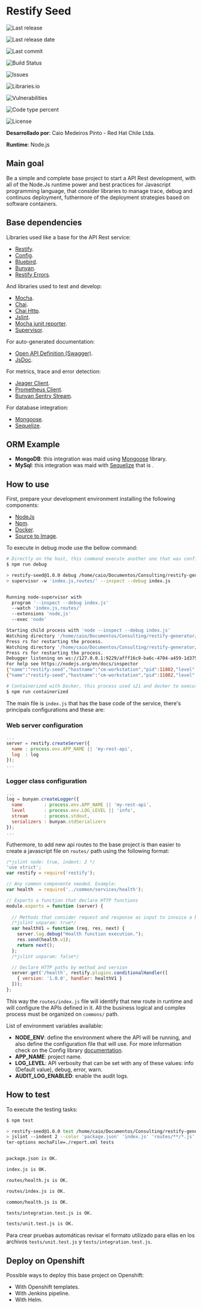 # Restify Seed

![Last release](https://img.shields.io/github/release/caiomedeirospinto/restify-seed.svg?style=flat)

![Last release date](https://img.shields.io/github/release-date/caiomedeirospinto/restify-seed.svg?style=flat)

![Last commit](https://img.shields.io/github/last-commit/caiomedeirospinto/restify-seed.svg?style=flat)

![Build Status](https://travis-ci.org/caiomedeirospinto/restify-seed.svg?branch=master)

![Issues](https://img.shields.io/github/issues/caiomedeirospinto/restify-seed.svg?style=flat)

![Libraries.io](https://img.shields.io/librariesio/github/caiomedeirospinto/restify-seed.svg?style=flat)

![Vulnerabilities](https://img.shields.io/snyk/vulnerabilities/github/caiomedeirospinto/restify-seed.svg?style=flat)

![Code type percent](https://img.shields.io/github/languages/top/caiomedeirospinto/restify-seed.svg?style=flat)

![License](https://img.shields.io/github/license/caiomedeirospinto/restify-seed.svg?style=flat)

**Desarrollado por**: Caio Medeiros Pinto - Red Hat Chile Ltda.

**Runtime**: Node.js

## Main goal

Be a simple and complete base project to start a API Rest development, with all of the Node.Js runtime power and best practices for Javascript programming language, that consider libraries to manage trace, debug and continuos deployment, futhermore of the deployment strategies based on software containers.

## Base dependencies

Libraries used like a base for the API Rest service:

* [Restify](http://restify.com/).
* [Config](https://www.npmjs.com/package/config).
* [Bluebird](http://bluebirdjs.com/docs/getting-started.html).
* [Bunyan](https://www.npmjs.com/package/bunyan).
* [Restify Errors](https://www.npmjs.com/package/restify-errors).

And libraries used to test and develop:

* [Mocha](https://mochajs.org/).
* [Chai](https://www.chaijs.com/).
* [Chai Http](https://www.chaijs.com/plugins/chai-http/).
* [Jslint](https://www.jslint.com/).
* [Mocha junit reporter](https://www.npmjs.com/package/mocha-junit-reporter).
* [Supervisor](https://www.npmjs.com/package/supervisor).

For auto-generated documentation:

* [Open API Definition (Swagger)](https://www.npmjs.com/package/restify-swagger-jsdoc).
* [JsDoc](https://www.npmjs.com/package/jsdoc).

For metrics, trace and error detection:

* [Jeager Client](https://www.npmjs.com/package/jaeger-client).
* [Prometheus Client](https://www.npmjs.com/package/prom-client).
* [Bunyan Sentry Stream](https://www.npmjs.com/package/bunyan-sentry-stream).

For database integration:

* [Mongoose](https://www.npmjs.com/package/mongoose).
* [Sequelize](https://www.npmjs.com/package/sequelize).

## ORM Example

* **MongoDB**: this integration was maid using [Mongoose](https://www.npmjs.com/package/mongoose) library.
* **MySql**: this integration was maid with [Sequelize](https://www.npmjs.com/package/sequelize) that is .

## How to use

First, prepare your development environment installing the following components:

* [NodeJs](https://nodejs.org/es/)
* [Npm](https://www.npmjs.com/).
* [Docker](https://www.docker.com/).
* [Source to Image](https://github.com/openshift/source-to-image).

To execute in debug mode use the bellow command:

```bash
# Directly on the host, this command execute another one that was configured in package.json as the debug action.
$ npm run debug

> restify-seed@1.0.0 debug /home/caio/Documentos/Consulting/restify-generator
> supervisor -w 'index.js,routes/' --inspect --debug index.js


Running node-supervisor with
  program '--inspect --debug index.js'
  --watch 'index.js,routes/'
  --extensions 'node,js'
  --exec 'node'

Starting child process with 'node --inspect --debug index.js'
Watching directory '/home/caio/Documentos/Consulting/restify-generator/index.js' for changes.
Press rs for restarting the process.
Watching directory '/home/caio/Documentos/Consulting/restify-generator/routes' for changes.
Press rs for restarting the process.
Debugger listening on ws://127.0.0.1:9229/afff16c9-ba6c-4704-a459-1d375fdb31fe
For help see https://nodejs.org/en/docs/inspector
{"name":"restify-seed","hostname":"cm-workstation","pid":11802,"level":30,"msg":"Server started.","time":"2019-02-08T20:33:35.625Z","v":0}
{"name":"restify-seed","hostname":"cm-workstation","pid":11802,"level":30,"msg":"restify-seed listening at http://[::]:8080","time":"2019-02-08T20:33:35.629Z","v":0}

# Containerized with Docker, this process used s2i and docker to execut the code.
$ npm run containerized


```

The main file is `index.js` that has the base code of the service, there's principals configurations and these are:

### Web server configuration

```javascript
...
server = restify.createServer({
  name : process.env.APP_NAME || 'my-rest-api',
  log  : log
});
...
```

### Logger class configuration

```javascript
...
log = bunyan.createLogger({
  name        : process.env.APP_NAME || 'my-rest-api',
  level       : process.env.LOG_LEVEL || 'info',
  stream      : process.stdout,
  serializers : bunyan.stdSerializers
});
...
```

Futhermore, to add new api routes to the base project is than easier to create a javascript file on `routes/` path using the following format:

```javascript
/*jslint node: true, indent: 2 */
'use strict';
var restify = require('restify');

// Any common componente needed. Example:
var health  = require('../common/services/health');

// Exports a function that declare HTTP functions
module.exports = function (server) {
  
  // Methods that consider request and response as input to invoice a business or logical function
  /*jslint unparam: true*/
  var healthV1 = function (req, res, next) {
    server.log.debug("Health function execution.");
    res.send(health.v1);
    return next();
  };
  /*jslint unparam: false*/

  // Declare HTTP paths by method and version
  server.get('/health', restify.plugins.conditionalHandler([
    { version: '1.0.0', handler: healthV1 }
  ]));
};
```

This way the `routes/index.js` file will identify that new route in runtime and will configure the APIs defined in it. All the business logical and complex process must be organized on `commons/` path.

List of environment variables available:

* **NODE_ENV**: define the environment where the API will be running, and also define the configuration file that will use. For more information check on the Config library [documentation](https://www.npmjs.com/package/config).
* **APP_NAME**: project name.
* **LOG_LEVEL**: API verbosity that can be set with any of these values: info (Default value), debug, error, warn.
* **AUDIT_LOG_ENABLED**: enable the audit logs.

## How to test

To execute the testing tasks:

```bash
$ npm test

> restify-seed@1.0.0 test /home/caio/Documentos/Consulting/restify-generator
> jslint --indent 2 --color 'package.json' 'index.js' 'routes/**/*.js' 'common/**/*.js' 'tests/**/*.js' && LOG_LEVEL=error mocha -c -u qunit --timeout 5000 --reporter mocha-junit-reporter --repor
ter-options mochaFile=./report.xml tests


package.json is OK.

index.js is OK.

routes/health.js is OK.

routes/index.js is OK.

common/health.js is OK.

tests/integration.test.js is OK.

tests/unit.test.js is OK.
```

Para crear pruebas automáticas revisar el formato utilizado para ellas en los archivos `tests/unit.test.js` y `tests/integration.test.js`.

## Deploy on Openshift

Possible ways to deploy this base project on Openshift:

* With Openshift templates.
* With Jenkins pipeline.
* With Helm.